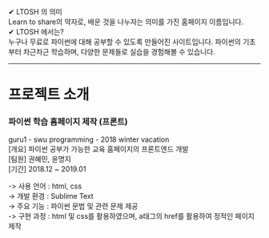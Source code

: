 ✔ LTOSH 의 의미   
Learn to share의 약자로, 배운 것을 나누자는 의미를 가진 홈페이지 이름입니다.  
✔ LTOSH 에서는?   
누구나 무료로 파이썬에 대해 공부할 수 있도록 만들어진 사이트입니다. 파이썬의 기초부터 차근차근 학습하며, 다양한 문제들로 실습을 경험해볼 수 있습니다.    

-------------------------

# 프로젝트 소개

### 파이썬 학습 홈페이지 제작  (프론트)

guru1 - swu programming - 2018 winter vacation  
[개요] 파이썬 공부가 가능한 교육 홈페이지의 프론트엔드 개발  
[팀원] 권혜민, 윤명지  
[기간] 2018.12 ~ 2019.01    

-> 사용 언어  : html, css   
-> 개발 환경  : Sublime Text   
-> 주요 기능 : 파이썬 문법 및 관련 문제 제공   
-> 구현 과정 : html 및 css를 활용하였으며, a태그의 href를 활용하여 정적인 페이지 제작
